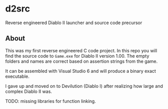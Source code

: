 # d2src
Reverse engineered Diablo II launcher and source code precursor

## About

This was my first reverse engineered C code project. In this repo you will find the source code to `Game.exe` for Diablo II version 1.00. The empty folders and names are correct based on assertion strings from the game.

It can be assembled with Visual Studio 6 and will produce a binary exact executable.

I gave up and moved on to Devilution (Diablo I) after realizing how large and complex Diablo II was.

TODO: missing libraries for function linking.
